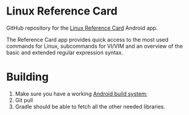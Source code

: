 # Linux Reference Card

GitHub repository for the [Linux Reference Card][1] Android app.

The Reference Card app provides quick access to the most used commands for Linux, subcommands for VI/VIM and an overview of the basic and extended regular expression syntax.

# Building

1. Make sure you have a working [Android build system](http://developer.android.com/sdk/installing/studio-build.html);
2. Git pull
3. Gradle should be able to fetch all the other needed libraries.

[1]: https://play.google.com/store/apps/details?id=nl.atcomputing.refcard

